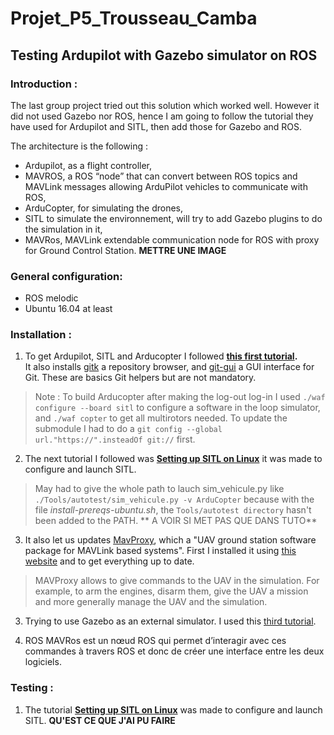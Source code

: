 # Projet_P5_Trousseau_Camba

## Testing Ardupilot with Gazebo simulator on ROS

### Introduction :
The last group project tried out this solution which worked well. However it did not used Gazebo nor ROS, hence I am going to follow the tutorial they have used for Ardupilot and SITL, then add those for Gazebo and ROS.


The architecture is the following : 
- Ardupilot, as a flight controller,
- MAVROS, a ROS “node” that can convert between ROS topics and MAVLink messages allowing ArduPilot vehicles to communicate with ROS,
- ArduCopter, for simulating the drones,
- SITL to simulate the environnement, will try to add Gazebo plugins to do the simulation in it,
- MAVRos, MAVLink extendable communication node for ROS with proxy for Ground Control Station.
**METTRE UNE IMAGE**



### General configuration:
- ROS melodic
- Ubuntu 16.04 at least


### Installation :
1. To get Ardupilot, SITL and Arducopter I followed **[this first tutorial](https://ardupilot.org/dev/docs/building-setup-linux.html#building-setup-linux).**\
It also installs [gitk](https://git-scm.com/docs/gitk/) a repository browser, and [git-gui](https://git-scm.com/docs/git-gui) a GUI interface for Git. These are basics Git helpers but are not mandatory.
> Note : 
> To build Arducopter after making the log-out log-in I used `./waf configure --board sitl` to configure a software in the loop simulator, and `./waf copter` to get all multirotors needed.
> To update the submodule I had to do a `git config --global url."https://".insteadOf git://` first.
2. The next tutorial I followed was **[Setting up SITL on Linux](https://ardupilot.org/dev/docs/setting-up-sitl-on-linux.html#setting-up-sitl-on-linux)** it was made to configure and launch SITL.
> May had to give the whole path to lauch sim_vehicule.py like `./Tools/autotest/sim_vehicule.py -v ArduCopter` because with the file *install-prereqs-ubuntu.sh*, the `Tools/autotest directory` hasn't been added to the PATH.
** A VOIR SI MET PAS QUE DANS TUTO**

3. It also let us updates [MavProxy](https://ardupilot.org/mavproxy/index.html#home), which a "UAV ground station software package for MAVLink based systems". First I installed it using [this website](https://ardupilot.org/mavproxy/docs/getting_started/download_and_installation.html#linux) and to get everything up to date.
> MAVProxy allows to give commands to the UAV in the simulation. For example, to arm the engines, disarm them, give the UAV a mission and more generally manage the UAV and the simulation.

3. Trying to use Gazebo as an external simulator. I used this [third tutorial](https://ardupilot.org/dev/docs/using-gazebo-simulator-with-sitl.html). 

4. ROS MAVRos est un nœud ROS qui permet d’interagir avec ces commandes à travers ROS et donc de créer une interface entre les deux logiciels.

### Testing : 
1. The tutorial **[Setting up SITL on Linux](https://ardupilot.org/dev/docs/setting-up-sitl-on-linux.html#setting-up-sitl-on-linux)** was made to configure and launch SITL. **QU'EST CE QUE J'AI PU FAIRE**
